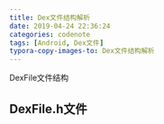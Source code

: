 ```yaml
---
title: Dex文件结构解析
date: 2019-04-24 22:36:24
categories: codenote
tags: [Android, Dex文件]
typora-copy-images-to: Dex文件结构解析
---
```


DexFile文件结构

<!--more-->

## DexFile.h文件





